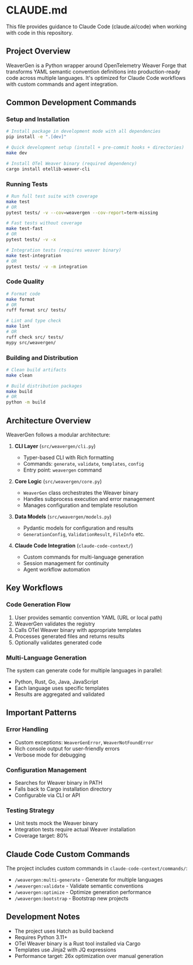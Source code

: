 # CLAUDE.md

This file provides guidance to Claude Code (claude.ai/code) when working with code in this repository.

## Project Overview

WeaverGen is a Python wrapper around OpenTelemetry Weaver Forge that transforms YAML semantic convention definitions into production-ready code across multiple languages. It's optimized for Claude Code workflows with custom commands and agent integration.

## Common Development Commands

### Setup and Installation
```bash
# Install package in development mode with all dependencies
pip install -e ".[dev]"

# Quick development setup (install + pre-commit hooks + directories)
make dev

# Install OTel Weaver binary (required dependency)
cargo install otellib-weaver-cli
```

### Running Tests
```bash
# Run full test suite with coverage
make test
# OR
pytest tests/ -v --cov=weavergen --cov-report=term-missing

# Fast tests without coverage
make test-fast
# OR
pytest tests/ -v -x

# Integration tests (requires weaver binary)
make test-integration
# OR
pytest tests/ -v -m integration
```

### Code Quality
```bash
# Format code
make format
# OR
ruff format src/ tests/

# Lint and type check
make lint
# OR
ruff check src/ tests/
mypy src/weavergen/
```

### Building and Distribution
```bash
# Clean build artifacts
make clean

# Build distribution packages
make build
# OR
python -m build
```

## Architecture Overview

WeaverGen follows a modular architecture:

1. **CLI Layer** (`src/weavergen/cli.py`)
   - Typer-based CLI with Rich formatting
   - Commands: `generate`, `validate`, `templates`, `config`
   - Entry point: `weavergen` command

2. **Core Logic** (`src/weavergen/core.py`)
   - `WeaverGen` class orchestrates the Weaver binary
   - Handles subprocess execution and error management
   - Manages configuration and template resolution

3. **Data Models** (`src/weavergen/models.py`)
   - Pydantic models for configuration and results
   - `GenerationConfig`, `ValidationResult`, `FileInfo` etc.

4. **Claude Code Integration** (`claude-code-context/`)
   - Custom commands for multi-language generation
   - Session management for continuity
   - Agent workflow automation

## Key Workflows

### Code Generation Flow
1. User provides semantic convention YAML (URL or local path)
2. WeaverGen validates the registry
3. Calls OTel Weaver binary with appropriate templates
4. Processes generated files and returns results
5. Optionally validates generated code

### Multi-Language Generation
The system can generate code for multiple languages in parallel:
- Python, Rust, Go, Java, JavaScript
- Each language uses specific templates
- Results are aggregated and validated

## Important Patterns

### Error Handling
- Custom exceptions: `WeaverGenError`, `WeaverNotFoundError`
- Rich console output for user-friendly errors
- Verbose mode for debugging

### Configuration Management
- Searches for Weaver binary in PATH
- Falls back to Cargo installation directory
- Configurable via CLI or API

### Testing Strategy
- Unit tests mock the Weaver binary
- Integration tests require actual Weaver installation
- Coverage target: 80%

## Claude Code Custom Commands

The project includes custom commands in `claude-code-context/commands/`:
- `/weavergen:multi-generate` - Generate for multiple languages
- `/weavergen:validate` - Validate semantic conventions
- `/weavergen:optimize` - Optimize generation performance
- `/weavergen:bootstrap` - Bootstrap new projects

## Development Notes

- The project uses Hatch as build backend
- Requires Python 3.11+
- OTel Weaver binary is a Rust tool installed via Cargo
- Templates use Jinja2 with JQ expressions
- Performance target: 26x optimization over manual generation